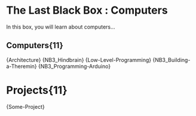 # The Last Black Box : Computers
In this box, you will learn about computers...

## Computers{11}
{Architecture}
{NB3_Hindbrain}
{Low-Level-Programming}
{NB3_Building-a-Theremin}
{NB3_Programming-Arduino}

# Projects{11}
{Some-Project}

